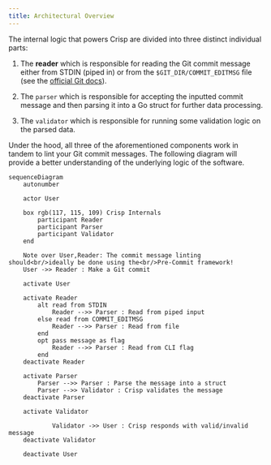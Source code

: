 ```yaml
---
title: Architectural Overview
---
```


The internal logic that powers Crisp are divided into three distinct individual
parts:

1. The **reader** which is responsible for reading the Git commit message either
   from STDIN (piped in) or from the `$GIT_DIR/COMMIT_EDITMSG` file (see the
   [official Git docs](https://git-scm.com/docs/git-commit/2.2.3#Documentation/git-commit.txt-codeGITDIRCOMMITEDITMSGcode)).

2. The `parser` which is responsible for accepting the inputted commit message
   and then parsing it into a Go struct for further data processing.

3. The `validator` which is responsible for running some validation logic on the
   parsed data.

Under the hood, all three of the aforementioned components work in tandem to
lint your Git commit messages. The following diagram will provide a better
understanding of the underlying logic of the software.

```mermaid
sequenceDiagram
    autonumber

    actor User

    box rgb(117, 115, 109) Crisp Internals
        participant Reader
        participant Parser
        participant Validator
    end

    Note over User,Reader: The commit message linting should<br/>ideally be done using the<br/>Pre-Commit framework!
    User ->> Reader : Make a Git commit

    activate User

    activate Reader
        alt read from STDIN
            Reader -->> Parser : Read from piped input
        else read from COMMIT_EDITMSG
            Reader -->> Parser : Read from file
        end
        opt pass message as flag
            Reader -->> Parser : Read from CLI flag
        end
    deactivate Reader

    activate Parser
        Parser -->> Parser : Parse the message into a struct
        Parser -->> Validator : Crisp validates the message
    deactivate Parser

    activate Validator

            Validator ->> User : Crisp responds with valid/invalid message
    deactivate Validator

    deactivate User
```
